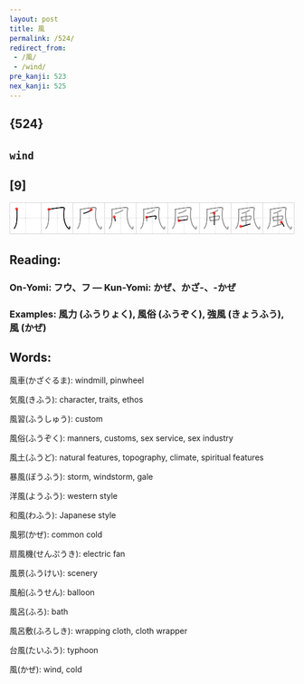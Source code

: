 ```yaml
---
layout: post
title: 風
permalink: /524/
redirect_from:
 - /風/
 - /wind/
pre_kanji: 523
nex_kanji: 525
---
```


## {524}

## `wind`

## [9]

<div class="stroke"><img src="../images/E9A2A8.png" /></div>

## Reading:

### On-Yomi: フウ、フ &mdash; Kun-Yomi: かぜ、かざ-、-かぜ

### Examples: 風力 (ふうりょく), 風俗 (ふうぞく), 強風 (きょうふう), 風 (かぜ)

## Words:

風車(かざぐるま): windmill, pinwheel

気風(きふう): character, traits, ethos

風習(ふうしゅう): custom

風俗(ふうぞく): manners, customs, sex service, sex industry

風土(ふうど): natural features, topography, climate, spiritual features

暴風(ぼうふう): storm, windstorm, gale

洋風(ようふう): western style

和風(わふう): Japanese style

風邪(かぜ): common cold

扇風機(せんぷうき): electric fan

風景(ふうけい): scenery

風船(ふうせん): balloon

風呂(ふろ): bath

風呂敷(ふろしき): wrapping cloth, cloth wrapper

台風(たいふう): typhoon

風(かぜ): wind, cold
